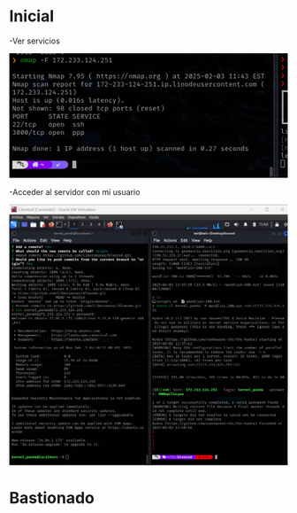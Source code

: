 # Inicial

-Ver servicios

![Alt text](image-1.png)

-Acceder al servidor con mi usuario

![Alt text](image.png)


# Bastionado


